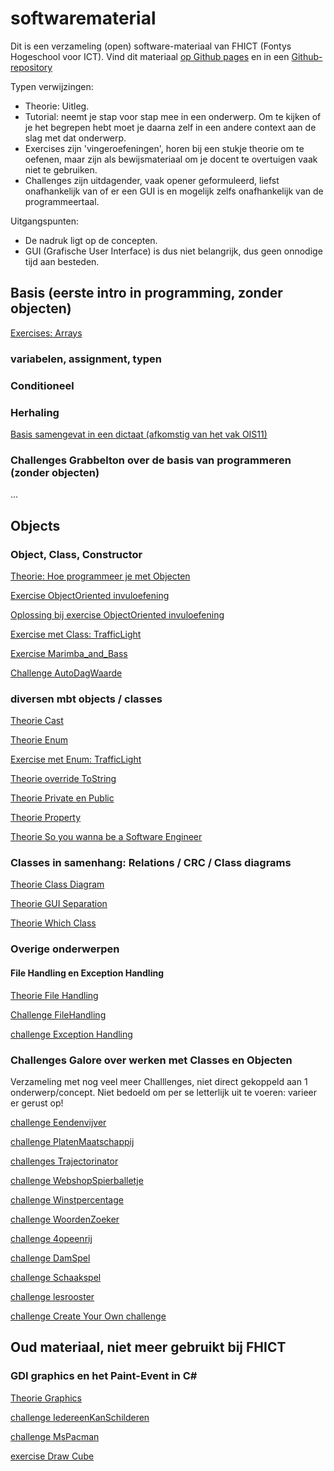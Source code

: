 # softwarematerial

Dit is een verzameling (open) software-materiaal van FHICT (Fontys Hogeschool voor ICT). Vind dit materiaal
[op Github pages](https://stasemsoft.github.io/softwarematerial/)
en in een
[Github-repository](https://github.com/stasemsoft/softwarematerial)


Typen verwijzingen:
+ Theorie: Uitleg.
+ Tutorial: neemt je stap voor stap mee in een onderwerp. Om te kijken of je het begrepen hebt moet je daarna zelf in een andere context aan de slag met dat onderwerp.
+ Exercises zijn 'vingeroefeningen', horen bij een stukje theorie om te oefenen, maar zijn als bewijsmateriaal om je docent te overtuigen vaak niet te gebruiken.
+ Challenges zijn uitdagender, vaak opener geformuleerd, liefst onafhankelijk van of er een GUI is en mogelijk zelfs onafhankelijk van de programmeertaal.

Uitgangspunten:
+ De nadruk ligt op de concepten.
+ GUI (Grafische User Interface) is dus niet belangrijk, dus geen onnodige tijd aan besteden.


## Basis (eerste intro in programming, zonder objecten)

[Exercises: Arrays](https://stasemsoft.github.io/softwarematerial/docs/basic/exercises_FUN12_Arrays.pdf)

### variabelen, assignment, typen


### Conditioneel


### Herhaling


[Basis samengevat in een dictaat (afkomstig van het vak OIS11)](https://stasemsoft.github.io/softwarematerial/docs/basic/knowOis11dictaat.pdf)

### Challenges Grabbelton over de basis van programmeren (zonder objecten)

...

## Objects

### Object, Class, Constructor

[Theorie: Hoe programmeer je met Objecten](https://stasemsoft.github.io/softwarematerial/docs/objects/theorie_Class.pdf)

[Exercise ObjectOriented invuloefening](https://stasemsoft.github.io/softwarematerial/docs/objects/exerciseObjectOrientedOefening.pdf)

[Oplossing bij exercise ObjectOriented invuloefening](https://stasemsoft.github.io/softwarematerial/docs/objects/solutionObjectOrientedOefening.pdf)

[Exercise met Class: TrafficLight](https://stasemsoft.github.io/softwarematerial/docs/objects/exercise_Class_TrafficLight.pdf)

[Exercise Marimba_and_Bass](https://stasemsoft.github.io/softwarematerial/docs/objects/exercise_Marimba_and_Bass.pdf)

[Challenge AutoDagWaarde](https://stasemsoft.github.io/softwarematerial/docs/objects/challenges/challengeAutoDagWaarde.pdf)




### diversen mbt objects / classes

[Theorie Cast](https://stasemsoft.github.io/softwarematerial/docs/objects/theorie_Cast.pdf)

[Theorie Enum](https://stasemsoft.github.io/softwarematerial/docs/objects/theorie_Enum.pdf)

[Exercise met Enum: TrafficLight](https://stasemsoft.github.io/softwarematerial/docs/objects/exercise_Enum_TrafficLight.pdf)

[Theorie override ToString](https://stasemsoft.github.io/softwarematerial/docs/objects/theorie_OverrideToString.pdf)

[Theorie Private en Public](https://stasemsoft.github.io/softwarematerial/docs/objects/theorie_PrivatePublic.pdf)

[Theorie Property](https://stasemsoft.github.io/softwarematerial/docs/objects/theorie_Property.pdf)

[Theorie So you wanna be a Software Engineer](https://stasemsoft.github.io/softwarematerial/docs/objects/theorie_AdvancedSoftwareEngineering.pdf)




### Classes in samenhang: Relations / CRC / Class diagrams

[Theorie Class Diagram](https://stasemsoft.github.io/softwarematerial/docs/objects/theorie_ClassDiagram.pdf)

[Theorie GUI Separation](https://stasemsoft.github.io/softwarematerial/docs/objects/theorie_GuiSeparation.pdf)

[Theorie Which Class](https://stasemsoft.github.io/softwarematerial/docs/objects/theorie_WhichClass.pdf)


### Overige onderwerpen

#### File Handling en Exception Handling

[Theorie File Handling](https://stasemsoft.github.io/softwarematerial/docs/objects/theorie_FileHandling.pdf)

[Challenge FileHandling](https://stasemsoft.github.io/softwarematerial/docs/objects/challenges/challengeFileHandling.pdf)

[challenge Exception Handling](https://stasemsoft.github.io/softwarematerial/docs/objects/challenges/challengeExceptionHandling.pdf)





### Challenges Galore over werken met Classes en Objecten

Verzameling met nog veel meer Challlenges, niet direct gekoppeld aan 1 onderwerp/concept. Niet bedoeld om per se letterlijk uit te voeren: varieer er gerust op!

[challenge Eendenvijver](https://stasemsoft.github.io/softwarematerial/docs/objects/challenges/challenge_Class_Exploratie.pdf)

[challenge PlatenMaatschappij](https://stasemsoft.github.io/softwarematerial/docs/objects/challenges/challengePlatenMaatschappij.pdf)

[challenges Trajectorinator](https://stasemsoft.github.io/softwarematerial/docs/objects/challenges/challengeTrajectorinator.pdf)

[challenge WebshopSpierballetje](https://stasemsoft.github.io/softwarematerial/docs/objects/challenges/challengeWebshopSpierballetje.pdf)

[challenge Winstpercentage](https://stasemsoft.github.io/softwarematerial/docs/objects/challenges/challengeWinstpercentage.pdf)

[challenge WoordenZoeker](https://stasemsoft.github.io/softwarematerial/docs/objects/challenges/challengeWoordenZoeker.pdf)

[challenge 4opeenrij](https://stasemsoft.github.io/softwarematerial/docs/objects/challenges/challenge_4opeenrij.pdf)

[challenge DamSpel](https://stasemsoft.github.io/softwarematerial/docs/objects/challenges/challenge_DamSpel.pdf)

[challenge Schaakspel](https://stasemsoft.github.io/softwarematerial/docs/objects/challenges/challenge_Schaakspel.pdf)

[challenge lesrooster](https://stasemsoft.github.io/softwarematerial/docs/objects/challenges/challenge_lesrooster.pdf)

[challenge Create Your Own challenge](https://stasemsoft.github.io/softwarematerial/docs/objects/challenges/challengeCreateYourOwn.pdf)



## Oud materiaal, niet meer gebruikt bij FHICT


### GDI graphics en het Paint-Event in C#
[Theorie Graphics](https://stasemsoft.github.io/softwarematerial/docs/objects/theorie_Graphics.pdf)

[challenge IedereenKanSchilderen](https://stasemsoft.github.io/softwarematerial/docs/objects/challenges/challengeIedereenKanSchilderen.pdf)

[challenge MsPacman](https://stasemsoft.github.io/softwarematerial/docs/objects/challenges/challengeMsPacman.pdf)

[exercise Draw Cube](https://stasemsoft.github.io/softwarematerial/docs/objects/challenges/challengeCube.pdf)
